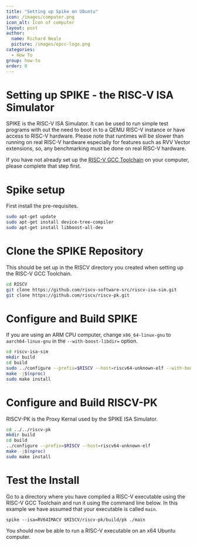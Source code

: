 ```yaml
---
title: "Setting up Spike on Ubuntu"
icon: /images/computer.png
icon_alt: Icon of computer
layout: post
author: 
  name: Richard Neale
  picture: /images/epcc-logo.png
categories:
  - How To  
group: how-to
order: 0
---
```


# Setting up SPIKE - the RISC-V ISA Simulator
SPIKE is the RISC-V ISA Simulator. It can be used to run simple test programs with out the need to boot in to a QEMU RISC-V instance or have access to RISC-V hardware.  Please note that runtimes will be slower than running on real RISC-V hardware especially for features such as RVV Vector extensions, so, any benchmarking must be done on real RISC-V hardware.

If you have not already set up the [RISC-V GCC Toolchain](install-toolchain.md) on your computer, please complete that step first.

# Spike setup
First install the pre-requisites.  
```bash
sudo apt-get update  
sudo apt-get install device-tree-compiler  
sudo apt-get install libboost-all-dev  
```

# Clone the SPIKE Repository
This should be set up in the RISCV directory you created when setting up the RISC-V GCC Toolchain.  
```bash
cd RISCV
git clone https://github.com/riscv-software-src/riscv-isa-sim.git  
git clone https://github.com/riscv/riscv-pk.git     
```

# Configure and Build SPIKE
If you are using an ARM CPU computer, change `x86_64-linux-gnu` to `aarch64-linux-gnu` in the `--with-boost-libdir=` option.  
```bash
cd riscv-isa-sim   
mkdir build   
cd build  
sudo ../configure --prefix=$RISCV --host=riscv64-unknown-elf --with-boost-libdir=/usr/lib/x86_64-linux-gnu/
make -j$(nproc)
sudo make install  
```

# Configure and Build RISCV-PK
RISCV-PK is the Proxy Kernal used by the SPIKE ISA Simulator.  
```bash
cd ../../riscv-pk
mkdir build
cd build
../configure --prefix=$RISCV --host=riscv64-unknown-elf 
make -j$(nproc)
sudo make install
```

# Test the Install
Go to a directory where you have compiled a RISC-V executable using the RISC-V GCC Toolchain and run it using the command line below.  In this example we have assumed that your executable is called `main`.  
```
spike --isa=RV64IMACV $RISCV/riscv-pk/build/pk ./main
```

You should now be able to run a RISC-V executable on an x64 Ubuntu computer.
